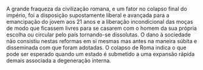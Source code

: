 ﻿A grande fraqueza da civilização romana, e um fator no colapso final do império, foi a disposição supostamente liberal e avançada para a emancipação do jovem aos 21 anos e a liberação incondicional das moças de modo que ficassem livres para se casarem com o homem da sua própria escolha ou circular pelo país tornando-se dissolutas. O dano à sociedade não consistiu nestas reformas em si mesmas mas antes na maneira súbita e disseminada com que foram adotadas. O colapso de Roma indica o que pode ser esperado quando um estado é submetido a uma expansão rápida demais associada a degeneração interna.